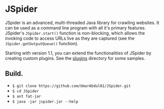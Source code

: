 # JSpider

JSpider is an advanced, multi-threaded Java library for crawling websites. It can be used as a command line program with all it's primary features. JSpider's `JSpider.start()` function is non-blocking, which allows the invoking code to access URLs live as they are captured (see the `JSpider.getOutputQueue()` function).

Starting with version 1.1, you can extend the functionalities of JSpider by creating custom plugins. See the [plugins](/src/com/umarabdul/jspider/plugin/) directory for some samples.

## Build.

* `$ git clone https://github.com/UmarAbdul01/JSpider.git`
* `$ cd JSpider`
* `$ ant fat-jar`
* `$ java -jar jspider.jar --help`
